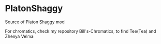 # PlatonShaggy
Source of Platon Shaggy mod

For chromatics, check my repository Bill's-Chromatics, to find Tee(Tea) and Zhenya Velma
